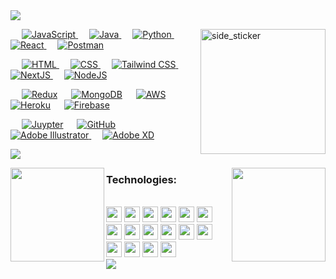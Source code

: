 <!-- Color hex: #D5E6FE, #5FAAED, #DD4B19 -->


<img src="https://user-images.githubusercontent.com/73097560/115834477-dbab4500-a447-11eb-908a-139a6edaec5c.gif">
<br />

<div>

<img align="right" width=200px height=200px alt="side_sticker" src="https://c.tenor.com/_DOBjnGspYAAAAAC/code-coding.gif" />

<p align="left"> 
  &emsp;
  <a href="https://developer.mozilla.org/en-US/docs/Web/JavaScript" target="_blank"> 
     <img alt="JavaScript" src="https://img.shields.io/badge/JavaScript%20-%23F7DF1E.svg?logo=javascript&logoColor=black">
   </a>
  &emsp;
  <a href="https://www.java.com" target="_blank"> 
    <img alt="Java" src="https://img.shields.io/badge/Java-%23007396.svg?logo=java&logoColor=white">
  </a>
  &emsp;
  <a href="https://www.python.org" target="_blank">
    <img alt="Python" src="https://img.shields.io/badge/Python%20-%2314354C.svg?logo=python&logoColor=white">
  </a>
  &emsp;
  <a href="https://reactjs.org/" target="_blank">
    <img alt="React" src="https://img.shields.io/badge/react-%2320232a.svg?style=flat&logo=react&logoColor=%2361DAFB">
  </a> 
  &emsp;
  <a href="https://www.postman.com/" target="_blank">
    <img alt="Postman" src="https://img.shields.io/badge/Postman-FF6C37?style=flat&logo=postman&logoColor=white">
  </a> 
</p>

<p align="left"> 
  &emsp; 
  <a href="https://www.w3.org/html/" target="_blank"> 
   <img alt="HTML" src="https://img.shields.io/badge/HTML5%20-%23E34F26.svg?logo=html5&logoColor=white">
  </a>   
  &emsp;
  <a href="https://www.w3schools.com/css/" target="_blank">
    <img alt="CSS" src="https://img.shields.io/badge/CSS%20-%231572B6.svg?logo=css3&logoColor=white">
  </a> 
  &emsp;
  <a href="https://tailwindcss.com/" target="_blank">
    <img alt="Tailwind CSS" src="https://img.shields.io/badge/tailwindcss-%2338B2AC.svg?style=flat&logo=tailwind-css&logoColor=white">
  </a> 
  &emsp;
  <a href="https://nextjs.org/" target="_blank">
    <img alt="NextJS" src="https://img.shields.io/badge/Next-black?style=flat&logo=next.js&logoColor=white">
  </a> 
  &emsp;
  <a href="https://nodejs.org/en/"><img alt="NodeJS" src = "https://img.shields.io/badge/node. js-6DA55F?style=flat&logo=node.js&logoColor=white"/>
  </a>
</p>

<p align="left">
  &emsp;
    <a href="https://redux.js.org/"><img alt="Redux" src="https://img.shields.io/badge/redux-%23593d88.svg?style=flat&logo=redux&logoColor=white"></a>
  &emsp;
    <a href="https://www.mongodb.com/"><img alt="MongoDB" src="https://img.shields.io/badge/MongoDB-%234ea94b.svg?style=flat&logo=mongodb&logoColor=white"></a>
  &emsp;
    <a href="https://aws.amazon.com/"><img alt="AWS" src="https://img.shields.io/badge/AWS-%23FF9900.svg?style=flat   &logo=amazon-aws&logoColor=white"></a>
  &emsp;
    <a href="https://www.heroku.com/"><img alt="Heroku" src="https://img.shields.io/badge/Heroku%20-%23430098.svg?logo=heroku&logoColor=white"></a>  
  &emsp;
    <a href="https://firebase.google.com/"><img alt="Firebase" src ="https://img.shields.io/badge/Firebase-%23316192.svg?logo=firebase&logoColor=white"></a>
 </p>
  
<p align="left">
  &emsp;
    <a href="https://jupyter.org/"><img alt="Juypter" src ="https://img.shields.io/badge/jupyter-%23FA0F00.svg?style=flat&logo=jupyter&logoColor=white"></a>
  &emsp;
  <a href="https://github.com/"><img alt="GitHub" src ="https://img.shields.io/badge/github-%23121011.svg?style=flat&logo=github&logoColor=white"></a>
  &emsp;
   <a href="https://www.adobe.com/in/products/illustrator.html" target="_blank"> 
    <img alt="Adobe Illustrator" src="https://img.shields.io/badge/Adobe Illustrator-%23FF9A00.svg?style=flat&logo=adobeillustrator&logoColor=white"/>
  </a> 
    &emsp;
  <a href="https://www.adobe.com/in/products/xd.html" target="_blank"> 
    <img alt="Adobe XD" src="https://img.shields.io/badge/Adobe%20XD-470137.svg?style=flat&logo=Adobe%20XD&logoColor=#FF61F6"/>
  </a>
 </p>
 </div>
 <img src="https://user-images.githubusercontent.com/73097560/115834477-dbab4500-a447-11eb-908a-139a6edaec5c.gif">
 

<p align="">
    <img
      height="150"
      src="https://github-readme-stats.vercel.app/api?username=DanielObara&count_private=true&show_icons=true&custom_title=Github%20Status&show=issues&theme=radical"
      align="left"
    />
    <img
      height="150"
      src="https://github-readme-stats.vercel.app/api/top-langs/?username=DanielObara&layout=compact&theme=radical" 
      align="right"
    />
</p>

### Technologies:
<div style="display: inline_block"><br>
  <code><img height="25" src="https://cdn.jsdelivr.net/gh/devicons/devicon/icons/amazonwebservices/amazonwebservices-original.svg"></code>
  <code><img height="25" src="https://cdn.jsdelivr.net/gh/devicons/devicon/icons/javascript/javascript-original.svg"></code>
  <code><img height="25" src="https://cdn.jsdelivr.net/gh/devicons/devicon/icons/typescript/typescript-original.svg"></code> 
  <code><img height="25" src="https://cdn.jsdelivr.net/gh/devicons/devicon/icons/nodejs/nodejs-original.svg"></code>
  <code><img height="25" src="https://cdn.jsdelivr.net/gh/devicons/devicon/icons/graphql/graphql-plain-wordmark.svg"></code>
  <code><img height="25" src="https://cdn.jsdelivr.net/gh/devicons/devicon/icons/sequelize/sequelize-original.svg"></code>
  <code><img height="25" src="https://cdn.jsdelivr.net/gh/devicons/devicon/icons/nestjs/nestjs-plain.svg"></code>
  <code><img height="25" src="https://cdn.jsdelivr.net/gh/devicons/devicon/icons/postgresql/postgresql-original.svg"></code>
  <code><img height="25" src="https://cdn.jsdelivr.net/gh/devicons/devicon/icons/docker/docker-original.svg"></code>
  <code><img height="25" src="https://cdn.jsdelivr.net/gh/devicons/devicon/icons/html5/html5-original.svg"></code>
  <code><img height="25" src="https://cdn.jsdelivr.net/gh/devicons/devicon/icons/css3/css3-original.svg"></code>
  <code><img height="25" src="https://cdn.jsdelivr.net/gh/devicons/devicon/icons/react/react-original.svg"></code>
  <code><img height="25" src="https://cdn.jsdelivr.net/gh/devicons/devicon/icons/redux/redux-original.svg"></code>
  <code><img height="25" src="https://cdn.jsdelivr.net/gh/devicons/devicon/icons/tailwindcss/tailwindcss-plain.svg"></code>
  <code><img height="25" src="https://cdn.jsdelivr.net/gh/devicons/devicon/icons/sass/sass-original.svg"></code>
  <code><img height="25" src="https://cdn.jsdelivr.net/gh/devicons/devicon/icons/materialui/materialui-original.svg"></code>
</div>

  <img src="https://user-images.githubusercontent.com/73097560/115834477-dbab4500-a447-11eb-908a-139a6edaec5c.gif">
